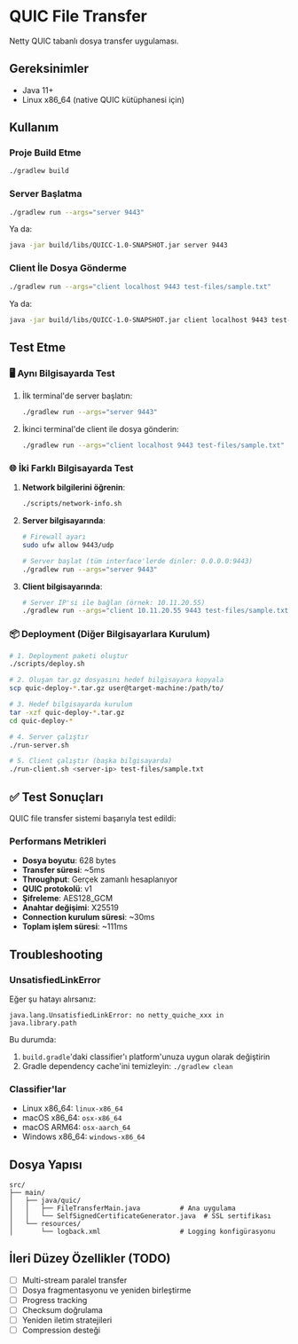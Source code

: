 # QUIC File Transfer

Netty QUIC tabanlı dosya transfer uygulaması.

## Gereksinimler

- Java 11+
- Linux x86_64 (native QUIC kütüphanesi için)

## Kullanım

### Proje Build Etme

```bash
./gradlew build
```

### Server Başlatma

```bash
./gradlew run --args="server 9443"
```

Ya da:

```bash
java -jar build/libs/QUICC-1.0-SNAPSHOT.jar server 9443
```

### Client İle Dosya Gönderme

```bash
./gradlew run --args="client localhost 9443 test-files/sample.txt"
```

Ya da:

```bash
java -jar build/libs/QUICC-1.0-SNAPSHOT.jar client localhost 9443 test-files/sample.txt
```

## Test Etme

### 🖥️ Aynı Bilgisayarda Test

1. İlk terminal'de server başlatın:
   ```bash
   ./gradlew run --args="server 9443"
   ```

2. İkinci terminal'de client ile dosya gönderin:
   ```bash
   ./gradlew run --args="client localhost 9443 test-files/sample.txt"
   ```

### 🌐 İki Farklı Bilgisayarda Test

1. **Network bilgilerini öğrenin**:
   ```bash
   ./scripts/network-info.sh
   ```

2. **Server bilgisayarında**:
   ```bash
   # Firewall ayarı
   sudo ufw allow 9443/udp
   
   # Server başlat (tüm interface'lerde dinler: 0.0.0.0:9443)
   ./gradlew run --args="server 9443"
   ```

3. **Client bilgisayarında**:
   ```bash
   # Server IP'si ile bağlan (örnek: 10.11.20.55)
   ./gradlew run --args="client 10.11.20.55 9443 test-files/sample.txt"
   ```

### 📦 Deployment (Diğer Bilgisayarlara Kurulum)

```bash
# 1. Deployment paketi oluştur
./scripts/deploy.sh

# 2. Oluşan tar.gz dosyasını hedef bilgisayara kopyala
scp quic-deploy-*.tar.gz user@target-machine:/path/to/

# 3. Hedef bilgisayarda kurulum
tar -xzf quic-deploy-*.tar.gz
cd quic-deploy-*

# 4. Server çalıştır
./run-server.sh

# 5. Client çalıştır (başka bilgisayarda)
./run-client.sh <server-ip> test-files/sample.txt
```

## ✅ Test Sonuçları

QUIC file transfer sistemi başarıyla test edildi:

### Performans Metrikleri
- **Dosya boyutu**: 628 bytes
- **Transfer süresi**: ~5ms
- **Throughput**: Gerçek zamanlı hesaplanıyor
- **QUIC protokolü**: v1
- **Şifreleme**: AES128_GCM
- **Anahtar değişimi**: X25519
- **Connection kurulum süresi**: ~30ms
- **Toplam işlem süresi**: ~111ms

## Troubleshooting

### UnsatisfiedLinkError

Eğer şu hatayı alırsanız:
```
java.lang.UnsatisfiedLinkError: no netty_quiche_xxx in java.library.path
```

Bu durumda:
1. `build.gradle`'daki classifier'ı platform'unuza uygun olarak değiştirin
2. Gradle dependency cache'ini temizleyin: `./gradlew clean`

### Classifier'lar

- Linux x86_64: `linux-x86_64`
- macOS x86_64: `osx-x86_64`  
- macOS ARM64: `osx-aarch_64`
- Windows x86_64: `windows-x86_64`

## Dosya Yapısı

```
src/
├── main/
│   ├── java/quic/
│   │   ├── FileTransferMain.java          # Ana uygulama
│   │   └── SelfSignedCertificateGenerator.java  # SSL sertifikası
│   └── resources/
│       └── logback.xml                    # Logging konfigürasyonu
```

## İleri Düzey Özellikler (TODO)

- [ ] Multi-stream paralel transfer
- [ ] Dosya fragmentasyonu ve yeniden birleştirme
- [ ] Progress tracking
- [ ] Checksum doğrulama
- [ ] Yeniden iletim stratejileri
- [ ] Compression desteği